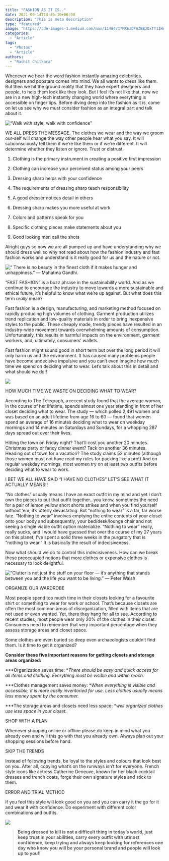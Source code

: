 ```yaml
---
title: "FASHION AS IT IS.."
date: 2021-06-14T14:46:10+06:00
description: "This is meta description"
type: "featured"
image: "https://cdn-images-1.medium.com/max/11484/1*MXEzQFAZBBJOxTT11HA_RQ.jpeg"
categories: 
  - "Article"
tags:
  - "Photos"
  - "Article"
authors: 
  - "Rachit Chitkara"
---
```


Whenever we hear the word fashion instantly amazing celebrities, designers and popstars comes into mind. We all wants to dress like them. But then we hit the ground reality that they have expert designers and people, to help them look like they look. But I feel it’s not like that, now we are in a new high-tech instantly changing world where everything is accessible on finger tips. Before diving deep into the fashion as it is, come on let us see why we must consider fashion as an integral part and talk about it.

![“Walk with style, walk with confidence”](https://cdn-images-1.medium.com/max/11484/1*MXEzQFAZBBJOxTT11HA_RQ.jpeg)

WE ALL DRESS THE MESSAGE. The clothes we wear and the way we groom our-self will change the way other people hear what you say. It will subconsciously tell them if we’re like them or if we’re different. It will determine whether they listen or ignore. Trust or distrust.

1. Clothing is the primary instrument in creating a positive first impression

2. Clothing can increase your perceived status among your peers

3. Dressing sharp helps with your confidence

4. The requirements of dressing sharp teach responsibility

5. A good dresser notices detail in others

6. Dressing sharp makes you more useful at work

7. Colors and patterns speak for you

8. Specific clothing pieces make statements about you

9. Good looking men call the shots

Alright guys so now we are all pumped up and have understanding why we should dress well so why not read about how the fashion industry and fast fashion works and understand is it really good for us and the nature or not.

![“ There is no beauty in the finest cloth if it makes hunger and unhappiness.” — Mahatma Gandhi.](https://cdn-images-1.medium.com/max/11520/1*pqPGY2O7tbtfasX0PrNtdg.jpeg)

“FAST FASHION” is a buzz phrase in the sustainability world. And as we continue to encourage the industry to move towards a more sustainable and ethical future, it’s helpful to know what we’re up against. But what does this term *really* mean?

Fast fashion is a design, manufacturing, and marketing method focused on rapidly producing high volumes of clothing. Garment production utilizes trend replication and low-quality materials in order to bring inexpensive styles to the public. These cheaply made, trendy pieces have resulted in an industry-wide movement towards overwhelming amounts of consumption. Unfortunately, this results in harmful impacts on the environment, garment workers, and, ultimately, consumers’ wallets.

Fast fashion might sound good in short term but over the long period it will only harm us and the environment. It has caused many problems people have become undecisive impulsive and you can’t even imagine how much time we spend on deciding what to wear. Let’s talk about this in detail and what should we do!!

![](https://cdn-images-1.medium.com/max/10608/1*r30uotNHUtmIdkNTk1ABeA.jpeg)

HOW MUCH TIME WE WASTE ON DECIDING WHAT TO WEAR?

According to The Telegraph, a recent study found that the average woman, in the course of her lifetime, spends almost one year standing in front of her closet deciding what to wear. The study — which polled 2,491 women and was based on an adult lifetime from age 16 to 60 — found that women spend an average of 16 minutes deciding what to wear on weekday mornings and 14 minutes on Saturdays and Sundays, for a whopping 287 days spread out over their lives.

Hitting the town on Friday night? That’ll cost you another 20 minutes. Christmas party or fancy dinner event? Tack on another 36 minutes. Heading out of town for a vacation? The study claims 52 minutes (although those women must not have read my rules for packing like a pro!) And on regular weekday mornings, most women try on at least two outfits before deciding what to wear to work.

I BET WE ALL HAVE SAID “I HAVE NO CLOTHES” LET’S SEE WHAT IT ACTUALLY MEANS!!

“No clothes” usually means I have an exact outfit in my mind and yet I don’t own the pieces to put that outfit together…you know, sometimes the need for a pair of lemon yellow short shorts strikes and when you find yourself without ’em, it’s utterly devastating. But “nothing to wear” is a far, far worse fate. “Nothing to wear” involves emptying the entire contents of your closet onto your body and subsequently, your bed/desk/lounge chair and not seeing a single viable outfit option materialize. “Nothing to wear” really, really sucks, and I would have guessed that over the course of my 27 years on this planet, I’ve spent a solid three weeks in the purgatory that is “nothing to wear.” It is basically the result of indecisiveness.

Now what should we do to control this indecisiveness. How can we break these preoccupied notions that more clothes or expensive clothes is necessary to look delightful.

![“Clutter is not just the stuff on your floor — it’s anything that stands between you and the life you want to be living.” — **Peter Walsh**](https://cdn-images-1.medium.com/max/13440/1*LNVgKTooIWvBjhBED_yjZQ.jpeg)

ORGANIZE OUR WARDROBE

Most people spend too much time in their closets looking for a favourite shirt or something to wear for work or school. That’s because closets are often the most common areas of disorganization, filled with items that are not used or even wanted. Yet, there they hang for all to see. According to recent studies, most people wear only 20% of the clothes in their closet. Consumers need to remember that very important percentage when they assess storage areas and closet space.

Some clothes are even buried so deep even archaeologists couldn’t find them. Is it time to get it organized?

**Consider these five important reasons for getting closets and storage areas organized:**

***Organization saves time: **There should be easy and quick access for all items and clothing. Everything must be visible and within reach.*

***Clothes management saves money: **When everything is visible and accessible, it is more easily inventoried for use. Less clothes usually means less money spent by the consumer.*

***The storage areas and closets need less space: **well organized clothes use less space in your closet.*

SHOP WITH A PLAN

Whenever shopping online or offline please do keep in mind what you already own and will this go with that you already own. Always plan out your shopping sessions before hand.

SKIP THE TRENDS

Instead of following trends, be loyal to the styles and colours that look best on you. After all, copying what’s on the runways isn’t for everyone. French style icons like actress Catherine Deneuve, known for her black cocktail dresses and trench coats, forge their own signature styles and stick to them.

ERROR AND TRIAL METHOD

If you feel this style will look good on you and you can carry it the go for it and wear it with confidence. Do experiment with different color combinations and outfits.

![](https://cdn-images-1.medium.com/max/14914/1*K_U9PufmX3bBQjXqNCJxuQ.jpeg)
>  **Being dressed to kill is not a difficult thing in today’s world, just keep trust in your abilities, carry every outfit with utmost confidence, keep trying and always keep looking for references one day who know you will be your personal brand and people will look up to you!!**
